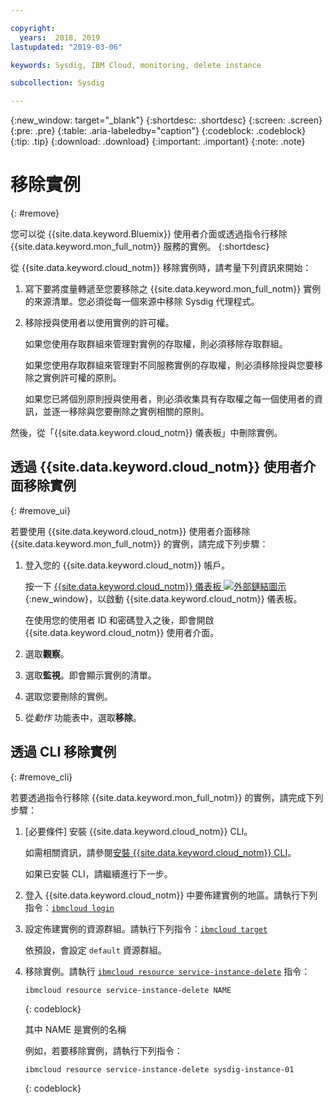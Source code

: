 ```yaml
---

copyright:
  years:  2018, 2019
lastupdated: "2019-03-06"

keywords: Sysdig, IBM Cloud, monitoring, delete instance

subcollection: Sysdig

---
```


{:new_window: target="_blank"}
{:shortdesc: .shortdesc}
{:screen: .screen}
{:pre: .pre}
{:table: .aria-labeledby="caption"}
{:codeblock: .codeblock}
{:tip: .tip}
{:download: .download}
{:important: .important}
{:note: .note}

# 移除實例
{: #remove}

您可以從 {{site.data.keyword.Bluemix}} 使用者介面或透過指令行移除 {{site.data.keyword.mon_full_notm}} 服務的實例。
{:shortdesc}

從 {{site.data.keyword.cloud_notm}} 移除實例時，請考量下列資訊來開始：

1. 寫下要將度量轉遞至您要移除之 {{site.data.keyword.mon_full_notm}} 實例的來源清單。您必須從每一個來源中移除 Sysdig 代理程式。
2. 移除授與使用者以使用實例的許可權。 

    如果您使用存取群組來管理對實例的存取權，則必須移除存取群組。

    如果您使用存取群組來管理對不同服務實例的存取權，則必須移除授與您要移除之實例許可權的原則。
    
    如果您已將個別原則授與使用者，則必須收集具有存取權之每一個使用者的資訊，並逐一移除與您要刪除之實例相關的原則。


然後，從「{{site.data.keyword.cloud_notm}} 儀表板」中刪除實例。


## 透過 {{site.data.keyword.cloud_notm}} 使用者介面移除實例
{: #remove_ui}

若要使用 {{site.data.keyword.cloud_notm}} 使用者介面移除 {{site.data.keyword.mon_full_notm}} 的實例，請完成下列步驟：

1. 登入您的 {{site.data.keyword.cloud_notm}} 帳戶。

    按一下 [{{site.data.keyword.cloud_notm}} 儀表板 ![外部鏈結圖示](../../icons/launch-glyph.svg "外部鏈結圖示")](https://cloud.ibm.com/login){:new_window}，以啟動 {{site.data.keyword.cloud_notm}} 儀表板。

	在使用您的使用者 ID 和密碼登入之後，即會開啟 {{site.data.keyword.cloud_notm}} 使用者介面。

2. 選取**觀察**。 

3. 選取**監視**。即會顯示實例的清單。

4. 選取您要刪除的實例。

5. 從*動作* 功能表中，選取**移除**。


## 透過 CLI 移除實例
{: #remove_cli}

若要透過指令行移除 {{site.data.keyword.mon_full_notm}} 的實例，請完成下列步驟：

1. [必要條件] 安裝 {{site.data.keyword.cloud_notm}} CLI。

   如需相關資訊，請參閱[安裝 {{site.data.keyword.cloud_notm}} CLI](/docs/cli?topic=cloud-cli-ibmcloud-cli#ibmcloud-cli)。

   如果已安裝 CLI，請繼續進行下一步。

2. 登入 {{site.data.keyword.cloud_notm}} 中要佈建實例的地區。請執行下列指令：[`ibmcloud login`](/docs/cli/reference/ibmcloud/bx_cli.html#ibmcloud_login)

3. 設定佈建實例的資源群組。請執行下列指令：[`ibmcloud target`](/docs/cli/reference/ibmcloud/bx_cli.html#ibmcloud_target)

    依預設，會設定 `default` 資源群組。

4. 移除實例。請執行 [`ibmcloud resource service-instance-delete`](/docs/cli/reference/ibmcloud/cli_resource_group.html#ibmcloud_resource_service_instance_delete) 指令：

    ```
    ibmcloud resource service-instance-delete NAME 
    ```
    {: codeblock}

    其中 NAME 是實例的名稱

    例如，若要移除實例，請執行下列指令：

    ```
    ibmcloud resource service-instance-delete sysdig-instance-01
    ```
    {: codeblock}
